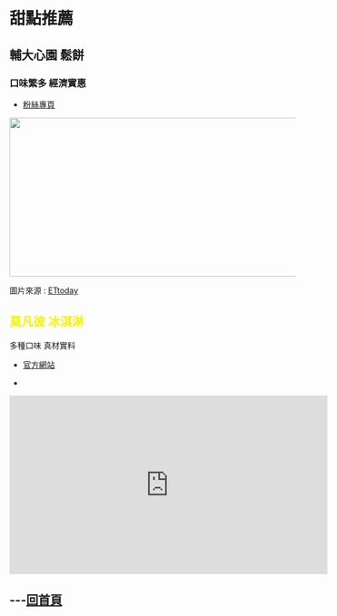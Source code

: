 <html>
<head>
  <style>
    .red-text {
      color:#f5000d;
    }
    .orange-text{
      color:#f55c00;
    }
    .yellow-text{
      color:#f5f300;
    }
    .blue-text{
      color:#0009ff;
    }
   </style>
</head>
<h1>甜點推薦</h1><p>
 
<h2 class="-text">  輔大心園   鬆餅  </h2><p>

<h3>  口味繁多  經濟實惠  </h3><p>
    <ul>
        <li><a href="https://www.facebook.com/CIAO.WEI.waffle/">粉絲專頁</a></li>
    </ul>

<img id="comp-ja6kq5fb1imgimage" style="width: 560px; height: 280px;" src="https://cdn2.ettoday.net/images/3406/d3406781.jpg" ><p>

<p>圖片來源 : <a href="https://www.ettoday.net/news/20180712/1209708.htm">ETtoday</a></p>


<h2 class="yellow-text">  莫凡彼 冰淇淋  </h2><p>
<p>  多種口味   真材實料  </p><p>
  <ul>
    <li><a href="https://www.mvp-icecream.com.tw/index.php?ac=MenuShow1">官方網站</a><li><p>
  </ul>
<iframe width="560" height="315" src="https://www.youtube.com/embed/UTCIla-84hA" frameborder="0" allow="accelerometer; autoplay; encrypted-media; gyroscope; picture-in-picture" allowfullscreen></iframe><p>


<h2>---<a href="https://gary7lu.github.io/Food/">回首頁</a></h2>


